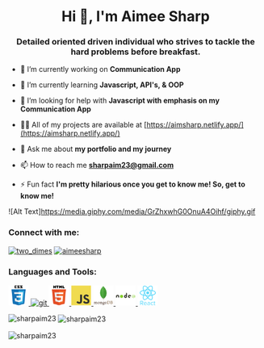 <h1 align="center">Hi 👋, I'm Aimee Sharp</h1>
<h3 align="center">Detailed oriented driven individual who strives to tackle the hard problems before breakfast.</h3>

- 🔭 I’m currently working on **Communication App**

- 🌱 I’m currently learning **Javascript, API's, & OOP**

- 🤝 I’m looking for help with **Javascript with emphasis on my Communication App**

- 👨‍💻 All of my projects are available at [https://aimsharp.netlify.app/](https://aimsharp.netlify.app/)

- 💬 Ask me about **my portfolio and my journey**

- 📫 How to reach me **sharpaim23@gmail.com**

- ⚡ Fun fact **I'm pretty hilarious once you get to know me! So, get to know me!**

![Alt Text]https://media.giphy.com/media/GrZhxwhG0OnuA4Oihf/giphy.gif

<h3 align="left">Connect with me:</h3>
<p align="left">
<a href="https://twitter.com/two_dimes" target="blank"><img align="center" src="https://raw.githubusercontent.com/rahuldkjain/github-profile-readme-generator/master/src/images/icons/Social/twitter.svg" alt="two_dimes" height="30" width="40" /></a>
<a href="https://linkedin.com/in/aimeesharp" target="blank"><img align="center" src="https://raw.githubusercontent.com/rahuldkjain/github-profile-readme-generator/master/src/images/icons/Social/linked-in-alt.svg" alt="aimeesharp" height="30" width="40" /></a>
</p>

<h3 align="left">Languages and Tools:</h3>
<p align="left"> <a href="https://www.w3schools.com/css/" target="_blank" rel="noreferrer"> <img src="https://raw.githubusercontent.com/devicons/devicon/master/icons/css3/css3-original-wordmark.svg" alt="css3" width="40" height="40"/> </a> <a href="https://git-scm.com/" target="_blank" rel="noreferrer"> <img src="https://www.vectorlogo.zone/logos/git-scm/git-scm-icon.svg" alt="git" width="40" height="40"/> </a> <a href="https://www.w3.org/html/" target="_blank" rel="noreferrer"> <img src="https://raw.githubusercontent.com/devicons/devicon/master/icons/html5/html5-original-wordmark.svg" alt="html5" width="40" height="40"/> </a> <a href="https://developer.mozilla.org/en-US/docs/Web/JavaScript" target="_blank" rel="noreferrer"> <img src="https://raw.githubusercontent.com/devicons/devicon/master/icons/javascript/javascript-original.svg" alt="javascript" width="40" height="40"/> </a> <a href="https://www.mongodb.com/" target="_blank" rel="noreferrer"> <img src="https://raw.githubusercontent.com/devicons/devicon/master/icons/mongodb/mongodb-original-wordmark.svg" alt="mongodb" width="40" height="40"/> </a> <a href="https://nodejs.org" target="_blank" rel="noreferrer"> <img src="https://raw.githubusercontent.com/devicons/devicon/master/icons/nodejs/nodejs-original-wordmark.svg" alt="nodejs" width="40" height="40"/> </a> <a href="https://reactjs.org/" target="_blank" rel="noreferrer"> <img src="https://raw.githubusercontent.com/devicons/devicon/master/icons/react/react-original-wordmark.svg" alt="react" width="40" height="40"/> </a> </p>

<p><img align="left" src="https://github-readme-stats.vercel.app/api/top-langs?username=sharpaim23&show_icons=true&locale=en&layout=compact" alt="sharpaim23" /></p>

<p>&nbsp;<img align="center" src="https://github-readme-stats.vercel.app/api?username=sharpaim23&show_icons=true&locale=en" alt="sharpaim23" /></p>

<p><img align="center" src="https://github-readme-streak-stats.herokuapp.com/?user=sharpaim23&" alt="sharpaim23" /></p>
<script src="index.js"></script>
</body>
</html>

